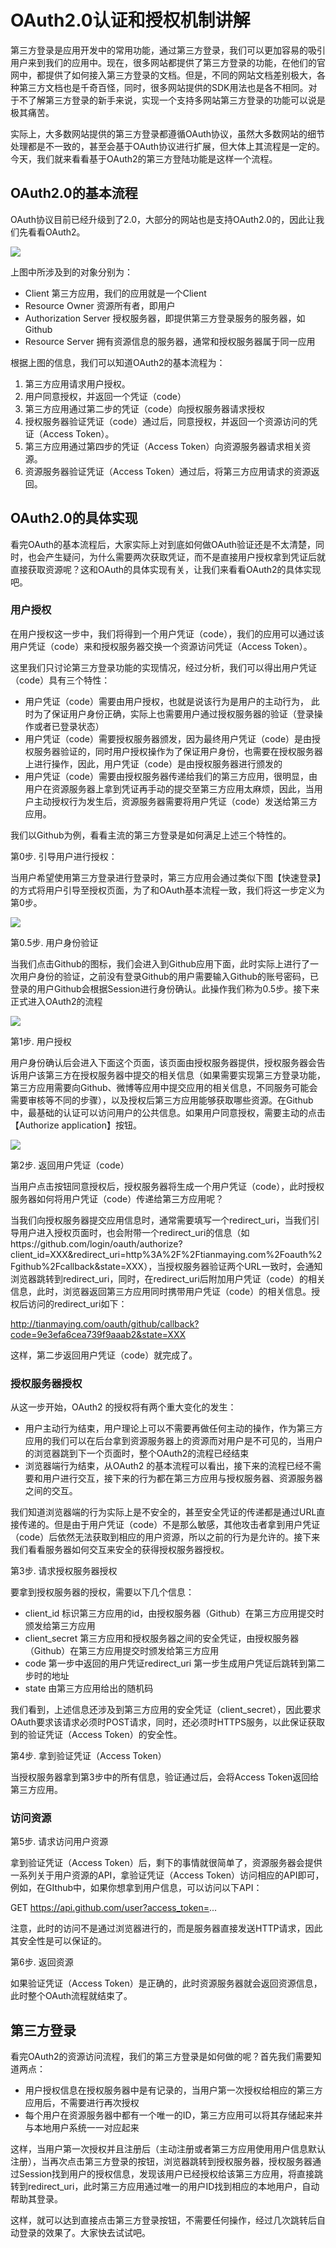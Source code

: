 # OAuth2.0认证和授权机制讲解


第三方登录是应用开发中的常用功能，通过第三方登录，我们可以更加容易的吸引用户来到我们的应用中。现在，很多网站都提供了第三方登录的功能，在他们的官网中，都提供了如何接入第三方登录的文档。但是，不同的网站文档差别极大，各种第三方文档也是千奇百怪，同时，很多网站提供的SDK用法也是各不相同。对于不了解第三方登录的新手来说，实现一个支持多网站第三方登录的功能可以说是极其痛苦。

实际上，大多数网站提供的第三方登录都遵循OAuth协议，虽然大多数网站的细节处理都是不一致的，甚至会基于OAuth协议进行扩展，但大体上其流程是一定的。今天，我们就来看看基于OAuth2的第三方登陆功能是这样一个流程。

## OAuth2.0的基本流程

OAuth协议目前已经升级到了2.0，大部分的网站也是支持OAuth2.0的，因此让我们先看看OAuth2。

![](https://github.com/stephenking1101/KnowledgeBase/blob/master/docs/img/2017-09-30-java-interview-qa1.png?raw=true)

上图中所涉及到的对象分别为：

* Client 第三方应用，我们的应用就是一个Client
* Resource Owner 资源所有者，即用户
* Authorization Server 授权服务器，即提供第三方登录服务的服务器，如Github
* Resource Server 拥有资源信息的服务器，通常和授权服务器属于同一应用

根据上图的信息，我们可以知道OAuth2的基本流程为：

1. 第三方应用请求用户授权。
2. 用户同意授权，并返回一个凭证（code）
3. 第三方应用通过第二步的凭证（code）向授权服务器请求授权
4. 授权服务器验证凭证（code）通过后，同意授权，并返回一个资源访问的凭证（Access Token）。
5. 第三方应用通过第四步的凭证（Access Token）向资源服务器请求相关资源。
6. 资源服务器验证凭证（Access Token）通过后，将第三方应用请求的资源返回。

## OAuth2.0的具体实现

看完OAuth的基本流程后，大家实际上对到底如何做OAuth验证还是不太清楚，同时，也会产生疑问，为什么需要两次获取凭证，而不是直接用户授权拿到凭证后就直接获取资源呢？这和OAuth的具体实现有关，让我们来看看OAuth2的具体实现吧。

### 用户授权

在用户授权这一步中，我们将得到一个用户凭证（code），我们的应用可以通过该用户凭证（code）来和授权服务器交换一个资源访问凭证（Access Token）。

这里我们只讨论第三方登录功能的实现情况，经过分析，我们可以得出用户凭证（code）具有三个特性：

* 用户凭证（code）需要由用户授权，也就是说该行为是用户的主动行为， 此时为了保证用户身份正确，实际上也需要用户通过授权服务器的验证（登录操作或者已登录状态）
* 用户凭证（code）需要授权服务器颁发，因为最终用户凭证（code）是由授权服务器验证的，同时用户授权操作为了保证用户身份，也需要在授权服务器上进行操作，因此，用户凭证（code）是由授权服务器进行颁发的
* 用户凭证（code）需要由授权服务器传递给我们的第三方应用，很明显，由用户在资源服务器上拿到凭证再手动的提交至第三方应用太麻烦，因此，当用户主动授权行为发生后，资源服务器需要将用户凭证（code）发送给第三方应用。

我们以Github为例，看看主流的第三方登录是如何满足上述三个特性的。

第0步. 引导用户进行授权：

当用户希望使用第三方登录进行登录时，第三方应用会通过类似下图【快速登录】的方式将用户引导至授权页面，为了和OAuth基本流程一致，我们将这一步定义为第0步。

![](https://github.com/stephenking1101/KnowledgeBase/blob/master/docs/img/2017-09-30-java-interview-qa2.png?raw=true)

第0.5步. 用户身份验证

当我们点击Github的图标，我们会进入到Github应用下面，此时实际上进行了一次用户身份的验证，之前没有登录Github的用户需要输入Github的账号密码，已登录的用户Github会根据Session进行身份确认。此操作我们称为0.5步。接下来正式进入OAuth2的流程

![](https://github.com/stephenking1101/KnowledgeBase/blob/master/docs/img/2017-09-30-java-interview-qa3.png?raw=true)

第1步. 用户授权

用户身份确认后会进入下面这个页面，该页面由授权服务器提供，授权服务器会告诉用户该第三方在授权服务器中提交的相关信息（如果需要实现第三方登录功能，第三方应用需要向Github、微博等应用中提交应用的相关信息，不同服务可能会需要审核等不同的步骤），以及授权后第三方应用能够获取哪些资源。在Github中，最基础的认证可以访问用户的公共信息。如果用户同意授权，需要主动的点击【Authorize application】按钮。

![](https://github.com/stephenking1101/KnowledgeBase/blob/master/docs/img/2017-09-30-java-interview-qa4.png?raw=true)

第2步. 返回用户凭证（code）

当用户点击按钮同意授权后，授权服务器将生成一个用户凭证（code），此时授权服务器如何将用户凭证（code）传递给第三方应用呢？

当我们向授权服务器提交应用信息时，通常需要填写一个redirect_uri，当我们引导用户进入授权页面时，也会附带一个redirect_uri的信息（如https://github.com/login/oauth/authorize?client_id=XXX&redirect_uri=http%3A%2F%2Ftianmaying.com%2Foauth%2Fgithub%2Fcallback&state=XXX），当授权服务器验证两个URL一致时，会通知浏览器跳转到redirect_uri，同时，在redirect_uri后附加用户凭证（code）的相关信息，此时，浏览器返回第三方应用同时携带用户凭证（code）的相关信息。授权后访问的redirect_uri如下：

http://tianmaying.com/oauth/github/callback?code=9e3efa6cea739f9aaab2&state=XXX

这样，第二步返回用户凭证（code）就完成了。

### 授权服务器授权

从这一步开始，OAuth2 的授权将有两个重大变化的发生：

* 用户主动行为结束，用户理论上可以不需要再做任何主动的操作，作为第三方应用的我们可以在后台拿到资源服务器上的资源而对用户是不可见的，当用户的浏览器跳到下一个页面时，整个OAuth2的流程已经结束
* 浏览器端行为结束，从OAuth2 的基本流程可以看出，接下来的流程已经不需要和用户进行交互，接下来的行为都在第三方应用与授权服务器、资源服务器之间的交互。

我们知道浏览器端的行为实际上是不安全的，甚至安全凭证的传递都是通过URL直接传递的。但是由于用户凭证（code）不是那么敏感，其他攻击者拿到用户凭证（code）后依然无法获取到相应的用户资源，所以之前的行为是允许的。接下来我们看看服务器如何交互来安全的获得授权服务器授权。

第3步. 请求授权服务器授权

要拿到授权服务器的授权，需要以下几个信息：

* client_id 标识第三方应用的id，由授权服务器（Github）在第三方应用提交时颁发给第三方应用
* client_secret 第三方应用和授权服务器之间的安全凭证，由授权服务器（Github）在第三方应用提交时颁发给第三方应用
* code 第一步中返回的用户凭证redirect_uri 第一步生成用户凭证后跳转到第二步时的地址
* state 由第三方应用给出的随机码

我们看到，上述信息还涉及到第三方应用的安全凭证（client_secret），因此要求OAuth要求该请求必须时POST请求，同时，还必须时HTTPS服务，以此保证获取到的验证凭证（Access Token）的安全性。

第4步. 拿到验证凭证（Access Token）

当授权服务器拿到第3步中的所有信息，验证通过后，会将Access Token返回给第三方应用。

### 访问资源

第5步. 请求访问用户资源

拿到验证凭证（Access Token）后，剩下的事情就很简单了，资源服务器会提供一系列关于用户资源的API，拿验证凭证（Access Token）访问相应的API即可，例如，在GIthub中，如果你想拿到用户信息，可以访问以下API：

GET https://api.github.com/user?access_token=...

注意，此时的访问不是通过浏览器进行的，而是服务器直接发送HTTP请求，因此其安全性是可以保证的。

第6步. 返回资源

如果验证凭证（Access Token）是正确的，此时资源服务器就会返回资源信息，此时整个OAuth流程就结束了。

## 第三方登录

看完OAuth2的资源访问流程，我们的第三方登录是如何做的呢？首先我们需要知道两点：

* 用户授权信息在授权服务器中是有记录的，当用户第一次授权给相应的第三方应用后，不需要进行再次授权
* 每个用户在资源服务器中都有一个唯一的ID，第三方应用可以将其存储起来并与本地用户系统一一对应起来

这样，当用户第一次授权并且注册后（主动注册或者第三方应用使用用户信息默认注册），当再次点击第三方登录的按钮，浏览器跳转到授权服务器，授权服务器通过Session找到用户的授权信息，发现该用户已经授权给该第三方应用，将直接跳转到redirect_uri，此时第三方应用通过唯一的用户ID找到相应的本地用户，自动帮助其登录。

这样，就可以达到直接点击第三方登录按钮，不需要任何操作，经过几次跳转后自动登录的效果了。大家快去试试吧。
